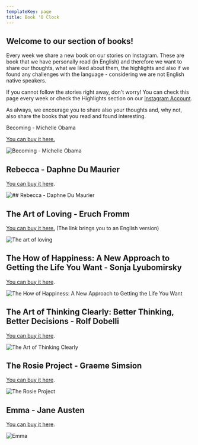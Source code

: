 ```yaml
---
templateKey: page
title: Book 'O Clock
---
```

## Welcome to our section of books!

Every week we share a new book on our stories on Instagram. These are book that we have personally read (in English) and therefore we want to share our thoughts, what we liked about them, the highlights and also if we found any challenges with the language - considering we are not English native speakers. 

If you cannot follow the stories right away, don't worry! You can check this page every week or check the Highlights section on our [Instagram Account](https://www.instagram.com/the_expatmagazine/). 

As always, we encourage you to share also your thoughts and, why not, also share the books that you read and found interesting.

Becoming - Michelle Obama

[You can buy it here. ](https://amzn.to/38gKcmn)

![Becoming - Michelle Obama](/img/img_0596.jpg)

## Rebecca - Daphne Du Maurier

[You can buy it here](https://amzn.to/3u9TGt4). 

![## Rebecca - Daphne Du Maurier](/img/img_0027.jpg)

## The Art of Loving - Eruch Fromm

[You can buy it here.](https://amzn.to/2Orr7qH) (The link brings you to an English version) 

![The art of loving](/img/img_0528.jpg)

## The How of Happiness: A New Approach to Getting the Life You Want - Sonja Lyubomirsky

[You can buy it here](https://amzn.to/3axBmkq). 

![The How of Happiness: A New Approach to Getting the Life You Want](/img/4b51c6aa-b3e7-411b-a7f8-000a595aac96.png)

## **The Art of Thinking Clearly: Better Thinking, Better Decisions** - Rolf Dobelli

[You can buy it here](https://amzn.to/3r88V3B). 

![The Art of Thinking Clearly](/img/img_9990.jpg)

## **The Rosie Project** - Graeme Simsion

[You can buy it here](https://amzn.to/3sEPKQk). 

![The Rosie Project](/img/img_9987.jpg)

## **Emma** - Jane Austen

[You can buy it here](https://amzn.to/39n5Jec).

![Emma](/img/img_9989.jpg)